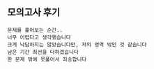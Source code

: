## 모의고사 후기
```
문제를 훑어보는 순간..
너무 어렵다고 생각했습니다
크게 낙담하지는 않았습니다만, 저의 영역 밖인 것 같습니다
남은 기간 최선을 다하겠습니다
한 문제 밖에 못풀어서 죄송합니다
```